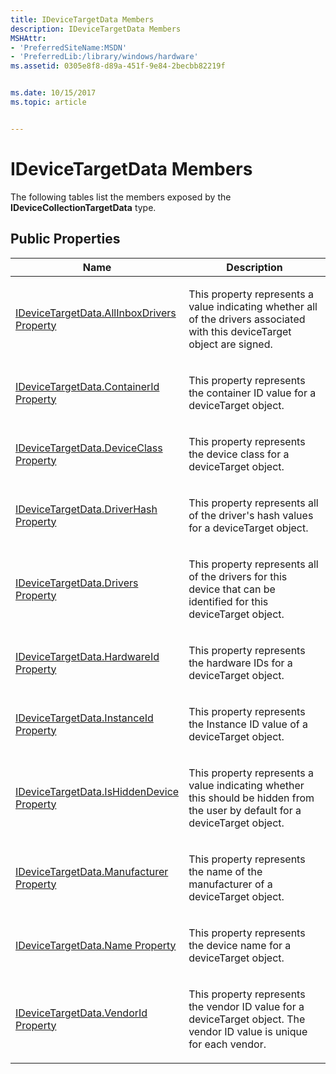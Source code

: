 ```yaml
---
title: IDeviceTargetData Members
description: IDeviceTargetData Members
MSHAttr:
- 'PreferredSiteName:MSDN'
- 'PreferredLib:/library/windows/hardware'
ms.assetid: 0305e8f8-d89a-451f-9e84-2becbb82219f


ms.date: 10/15/2017
ms.topic: article


---
```


# IDeviceTargetData Members


The following tables list the members exposed by the **IDeviceCollectionTargetData** type.

## <span id="Public_Properties"></span><span id="public_properties"></span><span id="PUBLIC_PROPERTIES"></span>Public Properties


<table>
<colgroup>
<col width="50%" />
<col width="50%" />
</colgroup>
<thead>
<tr class="header">
<th>Name</th>
<th>Description</th>
</tr>
</thead>
<tbody>
<tr class="odd">
<td><p><a href="idevicetargetdataallinboxdrivers-property.md" data-raw-source="[IDeviceTargetData.AllInboxDrivers Property](idevicetargetdataallinboxdrivers-property.md)">IDeviceTargetData.AllInboxDrivers Property</a></p></td>
<td><p>This property represents a value indicating whether all of the drivers associated with this deviceTarget object are signed.</p></td>
</tr>
<tr class="even">
<td><p><a href="idevicetargetdatacontainerid-property.md" data-raw-source="[IDeviceTargetData.ContainerId Property](idevicetargetdatacontainerid-property.md)">IDeviceTargetData.ContainerId Property</a></p></td>
<td><p>This property represents the container ID value for a deviceTarget object.</p></td>
</tr>
<tr class="odd">
<td><p><a href="idevicetargetdatadeviceclass-property.md" data-raw-source="[IDeviceTargetData.DeviceClass Property](idevicetargetdatadeviceclass-property.md)">IDeviceTargetData.DeviceClass Property</a></p></td>
<td><p>This property represents the device class for a deviceTarget object.</p></td>
</tr>
<tr class="even">
<td><p><a href="idevicetargetdatadriverhash-property.md" data-raw-source="[IDeviceTargetData.DriverHash Property](idevicetargetdatadriverhash-property.md)">IDeviceTargetData.DriverHash Property</a></p></td>
<td><p>This property represents all of the driver&#39;s hash values for a deviceTarget object.</p></td>
</tr>
<tr class="odd">
<td><p><a href="idevicetargetdatadrivers-property.md" data-raw-source="[IDeviceTargetData.Drivers Property](idevicetargetdatadrivers-property.md)">IDeviceTargetData.Drivers Property</a></p></td>
<td><p>This property represents all of the drivers for this device that can be identified for this deviceTarget object.</p></td>
</tr>
<tr class="even">
<td><p><a href="idevicetargetdatahardwareid-property.md" data-raw-source="[IDeviceTargetData.HardwareId Property](idevicetargetdatahardwareid-property.md)">IDeviceTargetData.HardwareId Property</a></p></td>
<td><p>This property represents the hardware IDs for a deviceTarget object.</p></td>
</tr>
<tr class="odd">
<td><p><a href="idevicetargetdatainstanceid-property.md" data-raw-source="[IDeviceTargetData.InstanceId Property](idevicetargetdatainstanceid-property.md)">IDeviceTargetData.InstanceId Property</a></p></td>
<td><p>This property represents the Instance ID value of a deviceTarget object.</p></td>
</tr>
<tr class="even">
<td><p><a href="idevicetargetdataishiddendevice-property.md" data-raw-source="[IDeviceTargetData.IsHiddenDevice Property](idevicetargetdataishiddendevice-property.md)">IDeviceTargetData.IsHiddenDevice Property</a></p></td>
<td><p>This property represents a value indicating whether this should be hidden from the user by default for a deviceTarget object.</p></td>
</tr>
<tr class="odd">
<td><p><a href="idevicetargetdatamanufacturer-property.md" data-raw-source="[IDeviceTargetData.Manufacturer Property](idevicetargetdatamanufacturer-property.md)">IDeviceTargetData.Manufacturer Property</a></p></td>
<td><p>This property represents the name of the manufacturer of a deviceTarget object.</p></td>
</tr>
<tr class="even">
<td><p><a href="idevicetargetdataname-property.md" data-raw-source="[IDeviceTargetData.Name Property](idevicetargetdataname-property.md)">IDeviceTargetData.Name Property</a></p></td>
<td><p>This property represents the device name for a deviceTarget object.</p></td>
</tr>
<tr class="odd">
<td><p><a href="idevicetargetdatavendorid-property.md" data-raw-source="[IDeviceTargetData.VendorId Property](idevicetargetdatavendorid-property.md)">IDeviceTargetData.VendorId Property</a></p></td>
<td><p>This property represents the vendor ID value for a deviceTarget object. The vendor ID value is unique for each vendor.</p></td>
</tr>
</tbody>
</table>

 

 

 






